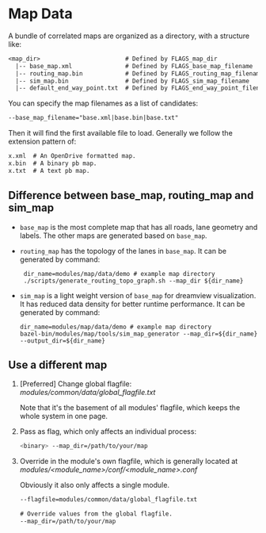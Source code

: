 # Map Data

A bundle of correlated maps are organized as a directory, with a structure like:

```txt
<map_dir>                        # Defined by FLAGS_map_dir
  |-- base_map.xml               # Defined by FLAGS_base_map_filename
  |-- routing_map.bin            # Defined by FLAGS_routing_map_filename
  |-- sim_map.bin                # Defined by FLAGS_sim_map_filename
  |-- default_end_way_point.txt  # Defined by FLAGS_end_way_point_filename
```

You can specify the map filenames as a list of candidates:

```txt
--base_map_filename="base.xml|base.bin|base.txt"
```

Then it will find the first available file to load. Generally we follow the
extension pattern of:

```txt
x.xml  # An OpenDrive formatted map.
x.bin  # A binary pb map.
x.txt  # A text pb map.
```

## Difference between base\_map, routing\_map and sim\_map
* `base_map` is the most complete map that has all roads, lane geometry and labels. The other maps are generated based on `base_map`.

* `routing_map` has the topology of the lanes in `base_map`. It can be generated by command:
  ```
   dir_name=modules/map/data/demo # example map directory
   ./scripts/generate_routing_topo_graph.sh --map_dir ${dir_name}
  ```

* `sim_map` is a light weight version of `base_map` for dreamview visualization. It has reduced data density for better runtime performance. It can be generated by command:
  ```
  dir_name=modules/map/data/demo # example map directory
  bazel-bin/modules/map/tools/sim_map_generator --map_dir=${dir_name} --output_dir=${dir_name}
  ```

## Use a different map

1. [Preferred] Change global flagfile: *modules/common/data/global_flagfile.txt*

   Note that it's the basement of all modules' flagfile, which keeps the whole
   system in one page.

1. Pass as flag, which only affects an individual process:

   ```bash
   <binary> --map_dir=/path/to/your/map
   ```

1. Override in the module's own flagfile, which is generally located at
   *modules/<module_name>/conf/<module_name>.conf*

   Obviously it also only affects a single module.

   ```txt
   --flagfile=modules/common/data/global_flagfile.txt

   # Override values from the global flagfile.
   --map_dir=/path/to/your/map
   ```
